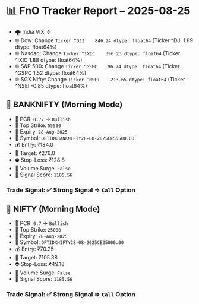 # 📊 FnO Tracker Report – 2025-08-25
- 🌪️ India VIX: `0`
- 🌐 Dow: Change `Ticker
^DJI    846.24
dtype: float64` (Ticker
^DJI    1.89
dtype: float64%)
- 🌐 Nasdaq: Change `Ticker
^IXIC    396.23
dtype: float64` (Ticker
^IXIC    1.88
dtype: float64%)
- 🌐 S&P 500: Change `Ticker
^GSPC    96.74
dtype: float64` (Ticker
^GSPC    1.52
dtype: float64%)
- 🌐 SGX Nifty: Change `Ticker
^NSEI   -213.65
dtype: float64` (Ticker
^NSEI   -0.85
dtype: float64%)
## 📘 BANKNIFTY (Morning Mode)
- 🔄 PCR: `0.77` → `Bullish`
- 🔢 Top Strike: `55500`
- 📆 Expiry: `28-Aug-2025`
- 🎫 Symbol: `OPTIDXBANKNIFTY28-08-2025CE55500.00`
- 💰 Entry: ₹184.0
- 🎯 Target: ₹276.0
- ⛔ Stop-Loss: ₹128.8
- 🚀 Volume Surge: `False`
- 🧮 Signal Score: `1185.56`
### Trade Signal: ✅ Strong Signal ⇒ `Call` Option
## 📘 NIFTY (Morning Mode)
- 🔄 PCR: `0.7` → `Bullish`
- 🔢 Top Strike: `25000`
- 📆 Expiry: `28-Aug-2025`
- 🎫 Symbol: `OPTIDXNIFTY28-08-2025CE25000.00`
- 💰 Entry: ₹70.25
- 🎯 Target: ₹105.38
- ⛔ Stop-Loss: ₹49.18
- 🚀 Volume Surge: `False`
- 🧮 Signal Score: `1185.56`
### Trade Signal: ✅ Strong Signal ⇒ `Call` Option